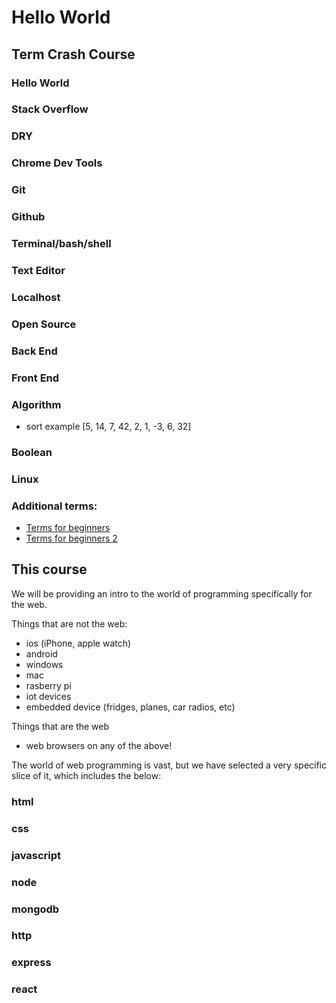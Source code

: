 # Hello World

## Term Crash Course

### Hello World
### Stack Overflow
### DRY
### Chrome Dev Tools
### Git
### Github
### Terminal/bash/shell
### Text Editor
### Localhost
### Open Source
### Back End 
### Front End
### Algorithm
- sort example
[5, 14, 7, 42, 2, 1, -3, 6, 32]
### Boolean
### Linux

### Additional terms:
- [Terms for beginners](https://www.freecodecamp.org/news/these-are-the-top-computer-science-terms-you-should-know-if-youre-new-to-programming-fc8592242622/)
- [Terms for beginners 2](https://hackr.io/blog/programming-terms-definitions-for-beginners)

## This course

We will be providing an intro to the world of programming specifically for the web.

Things that are not the web: 
- ios (iPhone, apple watch)
- android
- windows
- mac
- rasberry pi
- iot devices
- embedded device (fridges, planes, car radios, etc)

Things that are the web
- web browsers on any of the above!

The world of web programming is vast, but we have selected a very specific slice of it, which includes the below:

### html
### css
### javascript
### node
### mongodb
### http
### express
### react




